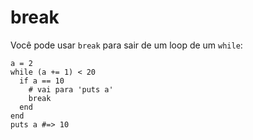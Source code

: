 # break

Você pode usar `break` para sair de um loop de um `while`:

```crystal
a = 2
while (a += 1) < 20
  if a == 10
    # vai para 'puts a'
    break
  end
end
puts a #=> 10
```
